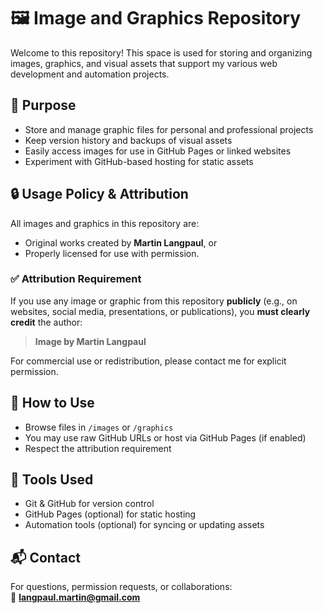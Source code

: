 # 🖼️ Image and Graphics Repository

Welcome to this repository! This space is used for storing and organizing images, graphics, and visual assets that support my various web development and automation projects.

## 📌 Purpose

- Store and manage graphic files for personal and professional projects
- Keep version history and backups of visual assets
- Easily access images for use in GitHub Pages or linked websites
- Experiment with GitHub-based hosting for static assets

## 🔒 Usage Policy & Attribution

All images and graphics in this repository are:
- Original works created by **Martin Langpaul**, or
- Properly licensed for use with permission.

### ✅ Attribution Requirement
If you use any image or graphic from this repository **publicly** (e.g., on websites, social media, presentations, or publications), you **must clearly credit** the author:

> **Image by Martin Langpaul**

For commercial use or redistribution, please contact me for explicit permission.

## 🚀 How to Use

- Browse files in `/images` or `/graphics`
- You may use raw GitHub URLs or host via GitHub Pages (if enabled)
- Respect the attribution requirement

## 🧰 Tools Used

- Git & GitHub for version control
- GitHub Pages (optional) for static hosting
- Automation tools (optional) for syncing or updating assets

## 📬 Contact

For questions, permission requests, or collaborations:  
📧 **langpaul.martin@gmail.com**

